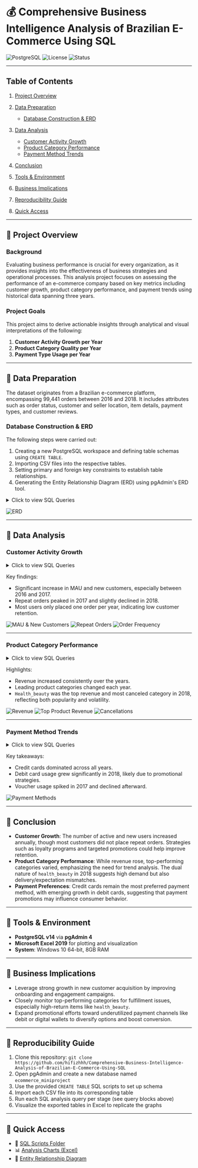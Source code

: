 # 💰 **Comprehensive Business Intelligence Analysis of Brazilian E-Commerce Using SQL**

![PostgreSQL](https://img.shields.io/badge/database-PostgreSQL-blue)
![License](https://img.shields.io/badge/license-MIT-green)
![Status](https://img.shields.io/badge/project-complete-brightgreen)

---

## Table of Contents

1. [Project Overview](https://github.com/hifizhhh/Comprehensive-Business-Intelligence-Analysis-of-Brazilian-E-Commerce-Using-SQL?tab=readme-ov-file#-project-overview)
2. [Data Preparation](https://github.com/hifizhhh/Comprehensive-Business-Intelligence-Analysis-of-Brazilian-E-Commerce-Using-SQL?tab=readme-ov-file#-data-preparation)

   - [Database Construction & ERD](https://github.com/hifizhhh/Comprehensive-Business-Intelligence-Analysis-of-Brazilian-E-Commerce-Using-SQL?tab=readme-ov-file#database-construction--erd)

3. [Data Analysis](https://github.com/hifizhhh/Comprehensive-Business-Intelligence-Analysis-of-Brazilian-E-Commerce-Using-SQL?tab=readme-ov-file#-data-analysis)

   - [Customer Activity Growth](https://github.com/hifizhhh/Comprehensive-Business-Intelligence-Analysis-of-Brazilian-E-Commerce-Using-SQL?tab=readme-ov-file#customer-activity-growth)
   - [Product Category Performance](https://github.com/hifizhhh/Comprehensive-Business-Intelligence-Analysis-of-Brazilian-E-Commerce-Using-SQL?tab=readme-ov-file#product-category-performance)
   - [Payment Method Trends](https://github.com/hifizhhh/Comprehensive-Business-Intelligence-Analysis-of-Brazilian-E-Commerce-Using-SQL?tab=readme-ov-file#payment-method-trends)

4. [Conclusion](https://github.com/hifizhhh/Comprehensive-Business-Intelligence-Analysis-of-Brazilian-E-Commerce-Using-SQL?tab=readme-ov-file#-conclusion)
5. [Tools & Environment](https://github.com/hifizhhh/Comprehensive-Business-Intelligence-Analysis-of-Brazilian-E-Commerce-Using-SQL?tab=readme-ov-file#-tools--environment)
6. [Business Implications](https://github.com/hifizhhh/Comprehensive-Business-Intelligence-Analysis-of-Brazilian-E-Commerce-Using-SQL?tab=readme-ov-file#-business-implications)
7. [Reproducibility Guide](https://github.com/hifizhhh/Comprehensive-Business-Intelligence-Analysis-of-Brazilian-E-Commerce-Using-SQL?tab=readme-ov-file#-reproducibility-guide)
8. [Quick Access](https://github.com/hifizhhh/Comprehensive-Business-Intelligence-Analysis-of-Brazilian-E-Commerce-Using-SQL?tab=readme-ov-file#-quick-access)

---

## 📂 **Project Overview**

### Background

Evaluating business performance is crucial for every organization, as it provides insights into the effectiveness of business strategies and operational processes. This analysis project focuses on assessing the performance of an e-commerce company based on key metrics including customer growth, product category performance, and payment trends using historical data spanning three years.

### Project Goals

This project aims to derive actionable insights through analytical and visual interpretations of the following:

1. **Customer Activity Growth per Year**
2. **Product Category Quality per Year**
3. **Payment Type Usage per Year**

---

## 📂 **Data Preparation**

The dataset originates from a Brazilian e-commerce platform, encompassing 99,441 orders between 2016 and 2018. It includes attributes such as order status, customer and seller location, item details, payment types, and customer reviews.

### Database Construction & ERD

The following steps were carried out:

1. Creating a new PostgreSQL workspace and defining table schemas using `CREATE TABLE`.
2. Importing CSV files into the respective tables.
3. Setting primary and foreign key constraints to establish table relationships.
4. Generating the Entity Relationship Diagram (ERD) using pgAdmin's ERD tool.

<details>
  <summary>Click to view SQL Queries</summary>

```sql
-- 1) Create the ecommerce database
CREATE DATABASE IF NOT EXISTS ecommerce;

-- Use the ecommerce database
USE ecommerce;

-- 2) Create table to store customer data
CREATE TABLE customers_dataset (
    customer_id VARCHAR(50), -- Customer ID
    customer_unique_id VARCHAR(50), -- Unique customer ID
    customer_zip_code_prefix VARCHAR(20), -- Customer's zip code prefix
    customer_city VARCHAR(50), -- Customer's city
    customer_state VARCHAR(10) -- Customer's state
);

-- 3) Create table to store geolocation data
CREATE TABLE geolocation_dataset (
    geolocation_zip_code_prefix VARCHAR(50), -- Zip code for geolocation
    geolocation_lat DECIMAL(9,6), -- Geolocation latitude
    geolocation_lng DECIMAL(9,6), -- Geolocation longitude
    geolocation_city VARCHAR(50), -- City of the geolocation
    geolocation_state VARCHAR(10) -- State of the geolocation
);

-- 4) Create table to store order item data
CREATE TABLE order_items_dataset (
    order_id VARCHAR(50), -- Order ID
    order_item_id INT, -- Order item ID
    product_id VARCHAR(50), -- Product ID
    seller_id VARCHAR(50), -- Seller ID
    shipping_limit_date TIMESTAMP, -- Shipping limit date
    price DECIMAL(10,2), -- Price of the product
    freight_value DECIMAL(10,2) -- Freight cost
);

-- 5) Create table to store order payment data
CREATE TABLE order_payments_dataset (
    order_id VARCHAR(50), -- Order ID
    payment_sequential INT, -- Payment sequential number
    payment_type VARCHAR(20), -- Type of payment
    payment_installments INT, -- Number of payment installments
    payment_value DECIMAL(10,2) -- Total payment value
);

-- 6) Create table to store order review data
CREATE TABLE order_reviews_dataset (
    review_id VARCHAR(100), -- Review ID
    order_id VARCHAR(50), -- Order ID
    review_score INT, -- Review score
    review_comment_title VARCHAR(50), -- Review comment title
    review_comment_message VARCHAR(1000), -- Review comment message
    review_creation_date TIMESTAMP, -- Review creation date
    review_answer_timestamp TIMESTAMP -- Review answer timestamp
);

-- 7) Create table to store order data
CREATE TABLE orders_dataset (
    order_id VARCHAR(50), -- Order ID
    customer_id VARCHAR(50), -- Customer ID
    order_status VARCHAR(20), -- Order status
    order_purchase_timestamp TIMESTAMP, -- Order purchase timestamp
    order_approved_at TIMESTAMP, -- Order approval timestamp
    order_delivered_carrier_date TIMESTAMP, -- Delivery date by carrier
    order_delivered_customer_date TIMESTAMP, -- Customer received date
    order_estimated_delivery_date TIMESTAMP -- Estimated delivery date
);

-- 8) Create table to store product data
CREATE TABLE products_dataset (
    product_id VARCHAR(50), -- Product ID
    product_category_name VARCHAR(50), -- Product category name
    product_name_length INT, -- Product name length
    product_description_length INT, -- Product description length
    product_photos_qty INT, -- Number of product photos
    product_weight_g DECIMAL(10,2), -- Product weight (grams)
    product_length_cm DECIMAL(10,2), -- Product length (cm)
    product_height_cm DECIMAL(10,2), -- Product height (cm)
    product_width_cm DECIMAL(10,2) -- Product width (cm)
);

-- 9) Create table to store seller data
CREATE TABLE sellers_dataset (
    seller_id VARCHAR(50), -- Seller ID
    seller_zip_code_prefix VARCHAR(20), -- Seller's zip code prefix
    seller_city VARCHAR(50), -- Seller's city
    seller_state VARCHAR(10) -- Seller's state
);

-- 10) Import customer data
LOAD DATA INFILE 'C:/ProgramData/MySQL/MySQL Server 8.0/Uploads/ecommerce/olist_customers_dataset.csv'
INTO TABLE customers_dataset
FIELDS TERMINATED BY ','
ENCLOSED BY '"'
LINES TERMINATED BY '\n'
IGNORE 1 ROWS
(
    customer_id,
    customer_unique_id,
    customer_zip_code_prefix,
    customer_city,
    customer_state
);

-- 11) Import geolocation data
LOAD DATA INFILE 'C:/ProgramData/MySQL/MySQL Server 8.0/Uploads/ecommerce/olist_geolocation_dataset.csv'
INTO TABLE geolocation_dataset
FIELDS TERMINATED BY ','
ENCLOSED BY '"'
LINES TERMINATED BY '\n'
IGNORE 1 ROWS
(
    @geolocation_zip_code_prefix,
    @geolocation_lat,
    @geolocation_lng,
    @geolocation_city,
    @geolocation_state
)
SET
    geolocation_zip_code_prefix = NULLIF(TRIM(@geolocation_zip_code_prefix), ''),
    geolocation_lat = NULLIF(TRIM(@geolocation_lat), ''),
    geolocation_lng = NULLIF(TRIM(@geolocation_lng), ''),
    geolocation_city = NULLIF(TRIM(@geolocation_city), ''),
    geolocation_state = NULLIF(TRIM(@geolocation_state), '');

-- 12) Import order items data
LOAD DATA INFILE 'C:/ProgramData/MySQL/MySQL Server 8.0/Uploads/ecommerce/olist_order_items_dataset.csv'
INTO TABLE order_items_dataset
FIELDS TERMINATED BY ','
ENCLOSED BY '"'
LINES TERMINATED BY '\n'
IGNORE 1 ROWS
(
    @order_id,
    @order_item_id,
    @product_id,
    @seller_id,
    @shipping_limit_date,
    @price,
    @freight_value
)
SET
    order_id = NULLIF(TRIM(@order_id), ''),
    order_item_id = NULLIF(TRIM(@order_item_id), ''),
    product_id = NULLIF(TRIM(@product_id), ''),
    seller_id = NULLIF(TRIM(@seller_id), ''),
    shipping_limit_date = NULLIF(TRIM(@shipping_limit_date), ''),
    price = NULLIF(TRIM(@price), ''),
    freight_value = NULLIF(TRIM(@freight_value), '');

-- 13) Import order payments data
LOAD DATA INFILE 'C:/ProgramData/MySQL/MySQL Server 8.0/Uploads/ecommerce/olist_order_payments_dataset.csv'
INTO TABLE order_payments_dataset
FIELDS TERMINATED BY ','
ENCLOSED BY '"'
LINES TERMINATED BY '\n'
IGNORE 1 ROWS
(
    @order_id,
    @payment_sequential,
    @payment_type,
    @payment_installments,
    @payment_value
)
SET
    order_id = NULLIF(TRIM(@order_id), ''),
    payment_sequential = NULLIF(TRIM(@payment_sequential), ''),
    payment_type = NULLIF(TRIM(@payment_type), ''),
    payment_installments = NULLIF(TRIM(@payment_installments), ''),
    payment_value = NULLIF(TRIM(@payment_value), '');

-- 14) Import order reviews data
LOAD DATA INFILE 'C:/ProgramData/MySQL/MySQL Server 8.0/Uploads/ecommerce/olist_order_reviews_dataset.csv'
INTO TABLE order_reviews_dataset
FIELDS TERMINATED BY ','
ENCLOSED BY '"'
LINES TERMINATED BY '\n'
IGNORE 1 ROWS
(
    @review_id,
    @order_id,
    @review_score,
    @review_comment_title,
    @review_comment_message,
    @review_creation_date,
    @review_answer_timestamp
)
SET
    review_id = NULLIF(TRIM(@review_id), ''),
    order_id = NULLIF(TRIM(@order_id), ''),
    review_score = NULLIF(TRIM(@review_score), ''),
    review_comment_title = NULLIF(TRIM(@review_comment_title), ''),
    review_comment_message = NULLIF(TRIM(@review_comment_message), ''),
    review_creation_date = NULLIF(TRIM(@review_creation_date), ''),
    review_answer_timestamp = NULLIF(TRIM(@review_answer_timestamp), '');

-- 15) Import orders data
LOAD DATA INFILE 'C:/ProgramData/MySQL/MySQL Server 8.0/Uploads/olist_orders_dataset.csv'
INTO TABLE orders_dataset
FIELDS TERMINATED BY ','
ENCLOSED BY '"'
LINES TERMINATED BY '\n'
IGNORE 1 ROWS
(
    order_id,
    customer_id,
    order_status,
    @order_purchase_timestamp,
    @order_approved_at,
    @order_delivered_carrier_date,
    @order_delivered_customer_date,
    @order_estimated_delivery_date
)
SET
    order_purchase_timestamp = NULLIF(TRIM(@order_purchase_timestamp), ''),
    order_approved_at = NULLIF(TRIM(@order_approved_at), ''),
    order_delivered_carrier_date = NULLIF(TRIM(@order_delivered_carrier_date), ''),
    order_delivered_customer_date = NULLIF(TRIM(@order_delivered_customer_date), ''),
    order_estimated_delivery_date = NULLIF(TRIM(@order_estimated_delivery_date), '');

-- 16) Import product data
LOAD DATA INFILE 'C:/ProgramData/MySQL/MySQL Server 8.0/Uploads/ecommerce/olist_products_dataset.csv'
INTO TABLE products_dataset
FIELDS TERMINATED BY ','
ENCLOSED BY '"'
LINES TERMINATED BY '\n'
IGNORE 1 ROWS
(
    @product_id,
    @product_category_name,
    @product_name_length,
    @product_description_length,
    @product_photos_qty,
    @product_weight_g,
    @product_length_cm,
    @product_height_cm,
    @product_width_cm
)
SET
    product_id = NULLIF(TRIM(@product_id), ''),
    product_category_name = NULLIF(TRIM(@product_category_name), ''),
    product_name_length = NULLIF(TRIM(@product_name_length), ''),
    product_description_length = NULLIF(TRIM(@product_description_length), ''),
    product_photos_qty = NULLIF(TRIM(@product_photos_qty), ''),
    product_weight_g = NULLIF(TRIM(@product_weight_g), ''),
    product_length_cm = NULLIF(TRIM(@product_length_cm), ''),
    product_height_cm = NULLIF(TRIM(@product_height_cm), ''),
    product_width_cm = NULLIF(TRIM(@product_width_cm), '');

-- 17) Import seller data
LOAD DATA INFILE 'C:/ProgramData/MySQL/MySQL Server 8.0/Uploads/ecommerce/olist_sellers_dataset.csv'
INTO TABLE sellers_dataset
FIELDS TERMINATED BY ','
ENCLOSED BY '"'
LINES TERMINATED BY '\n'
IGNORE 1 ROWS
(
    @seller_id,
    @seller_zip_code_prefix,
    @seller_city,
    @seller_state
)
SET
    seller_id = NULLIF(TRIM(@seller_id), ''),
    seller_zip_code_prefix = NULLIF(TRIM(@seller_zip_code_prefix), ''),
    seller_city = NULLIF(TRIM(@seller_city), ''),
    seller_state = NULLIF(TRIM(@seller_state), '');

-- 18) Add Primary Key to each table
ALTER TABLE customers_dataset ADD CONSTRAINT customers_dataset_pkey PRIMARY KEY (customer_id);
ALTER TABLE sellers_dataset ADD CONSTRAINT sellers_dataset_pkey PRIMARY KEY (seller_id);
ALTER TABLE products_dataset ADD CONSTRAINT products_dataset_pkey PRIMARY KEY (product_id);
ALTER TABLE orders_dataset ADD CONSTRAINT orders_dataset_pkey PRIMARY KEY (order_id);
ALTER TABLE geolocation_dataset ADD CONSTRAINT geolocation_dataset_pkey PRIMARY KEY (geolocation_zip_code_prefix);

-- 19) Add Foreign Keys for relationships between tables
ALTER TABLE orders_dataset
ADD CONSTRAINT fk_orders_customers
FOREIGN KEY (customer_id) REFERENCES customers_dataset (customer_id);

ALTER TABLE order_payments_dataset
ADD CONSTRAINT fk_payments_order
FOREIGN KEY (order_id) REFERENCES orders_dataset (order_id);

ALTER TABLE order_reviews_dataset
ADD CONSTRAINT fk_reviews_order
FOREIGN KEY (order_id) REFERENCES orders_dataset (order_id);

ALTER TABLE order_items_dataset
ADD CONSTRAINT fk_items_order
FOREIGN KEY (order_id) REFERENCES orders_dataset (order_id);

ALTER TABLE order_items_dataset
ADD CONSTRAINT fk_items_product
FOREIGN KEY (product_id) REFERENCES products_dataset (product_id);

ALTER TABLE order_items_dataset
ADD CONSTRAINT items_sellers
FOREIGN KEY (seller_id) REFERENCES sellers_dataset (seller_id);

ALTER TABLE customers_dataset
ADD CONSTRAINT customers_geolocation
FOREIGN KEY (customer_zip_code_prefix) REFERENCES geolocation_dataset (geolocation_zip_code_prefix);
```

</details>

![ERD](asset/gambar_1_ERD.png)

---

## 📂 **Data Analysis**

### Customer Activity Growth

<details>
  <summary>Click to view SQL Queries</summary>

```sql
-- 1) Display the average number of monthly active users for each year
SELECT
    year,
    FLOOR(AVG(customer_total)) AS avg_mau -- Calculate the average number of monthly active users
FROM (
    SELECT
        YEAR(od.order_purchase_timestamp) AS year, -- Determine the transaction year
        MONTH(od.order_purchase_timestamp) AS month, -- Determine the transaction month
        COUNT(DISTINCT cd.customer_unique_id) AS customer_total -- Count the unique customers per month
    FROM orders_dataset AS od
    JOIN customers_dataset AS cd
        ON cd.customer_id = od.customer_id -- Join the orders data with the customer data
    GROUP BY year, month -- Group by year and month
) AS sub
GROUP BY year -- Group the final results by year
ORDER BY year; -- Order by year

-- 2) Display the number of new customers for each year
SELECT
    year,
    COUNT(customer_unique_id) AS total_new_customer -- Count the number of new customers
FROM (
    SELECT
        MIN(YEAR(od.order_purchase_timestamp)) AS year, -- Determine the first year a customer made a purchase
        cd.customer_unique_id -- Unique customer ID
    FROM orders_dataset AS od
    JOIN customers_dataset AS cd
        ON cd.customer_id = od.customer_id -- Join the orders data with the customer data
    GROUP BY cd.customer_unique_id -- Group by customer ID
) AS sub
GROUP BY year -- Group the final results by year
ORDER BY year; -- Order by year

-- 3) Display the number of repeat order customers for each year
SELECT
    year,
    COUNT(customer_unique_id) AS total_customer_repeat -- Count the customers who made more than one purchase
FROM (
    SELECT
        YEAR(od.order_purchase_timestamp) AS year, -- Determine the transaction year
        cd.customer_unique_id, -- Unique customer ID
        COUNT(od.order_id) AS total_order -- Count the total orders made by each customer
    FROM orders_dataset AS od
    JOIN customers_dataset AS cd
        ON cd.customer_id = od.customer_id -- Join the orders data with the customer data
    GROUP BY year, cd.customer_unique_id -- Group by year and customer ID
    HAVING COUNT(od.order_id) > 1 -- Only include customers who made more than one purchase
) AS sub
GROUP BY year -- Group the final results by year
ORDER BY year; -- Order by year

-- 4) Display the average number of orders made by customers for each year
SELECT
    year,
    ROUND(AVG(freq), 3) AS avg_frequency -- Calculate the average number of orders per customer
FROM (
    SELECT
        YEAR(od.order_purchase_timestamp) AS year, -- Determine the transaction year
        cd.customer_unique_id, -- Unique customer ID
        COUNT(od.order_id) AS freq -- Count the number of orders per customer
    FROM orders_dataset AS od
    JOIN customers_dataset AS cd
        ON cd.customer_id = od.customer_id -- Join the orders data with the customer data
    GROUP BY year, cd.customer_unique_id -- Group by year and customer ID
) AS sub
GROUP BY year -- Group the final results by year
ORDER BY year; -- Order by year

-- 5) Combine all the metrics above into one table view
WITH cte_mau AS (
    SELECT
        year,
        FLOOR(AVG(customer_total)) AS avg_mau -- Calculate the average number of monthly active users
    FROM (
        SELECT
            YEAR(od.order_purchase_timestamp) AS year, -- Determine the transaction year
            MONTH(od.order_purchase_timestamp) AS month, -- Determine the transaction month
            COUNT(DISTINCT cd.customer_unique_id) AS customer_total -- Count the unique customers per month
        FROM orders_dataset AS od
        JOIN customers_dataset AS cd
            ON cd.customer_id = od.customer_id -- Join the orders data with the customer data
        GROUP BY year, month -- Group by year and month
    ) AS sub
    GROUP BY year -- Group the final results by year
),
cte_new_cust AS (
    SELECT
        year,
        COUNT(customer_unique_id) AS total_new_customer -- Count the number of new customers
    FROM (
        SELECT
            MIN(YEAR(od.order_purchase_timestamp)) AS year, -- Determine the first year a customer made a purchase
            cd.customer_unique_id -- Unique customer ID
        FROM orders_dataset AS od
        JOIN customers_dataset AS cd
            ON cd.customer_id = od.customer_id -- Join the orders data with the customer data
        GROUP BY cd.customer_unique_id -- Group by customer ID
    ) AS sub
    GROUP BY year -- Group the final results by year
),
cte_repeat_order AS (
    SELECT
        year,
        COUNT(customer_unique_id) AS total_customer_repeat -- Count the customers who made more than one purchase
    FROM (
        SELECT
            YEAR(od.order_purchase_timestamp) AS year, -- Determine the transaction year
            cd.customer_unique_id, -- Unique customer ID
            COUNT(od.order_id) AS total_order -- Count the total orders made by each customer
        FROM orders_dataset AS od
        JOIN customers_dataset AS cd
            ON cd.customer_id = od.customer_id -- Join the orders data with the customer data
        GROUP BY year, cd.customer_unique_id -- Group by year and customer ID
        HAVING COUNT(od.order_id) > 1 -- Only include customers who made more than one purchase
    ) AS sub
    GROUP BY year -- Group the final results by year
),
cte_frequency AS (
    SELECT
        year,
        ROUND(AVG(freq), 3) AS avg_frequency -- Calculate the average number of orders per customer
    FROM (
        SELECT
            YEAR(od.order_purchase_timestamp) AS year, -- Determine the transaction year
            cd.customer_unique_id, -- Unique customer ID
            COUNT(od.order_id) AS freq -- Count the number of orders per customer
        FROM orders_dataset AS od
        JOIN customers_dataset AS cd
            ON cd.customer_id = od.customer_id -- Join the orders data with the customer data
        GROUP BY year, cd.customer_unique_id -- Group by year and customer ID
    ) AS sub
    GROUP BY year -- Group the final results by year
)

-- Display the combined results from all the metrics
SELECT
    mau.year AS year, -- Display the year
    avg_mau, -- Average number of monthly active users
    total_new_customer, -- Total number of new customers
    total_customer_repeat, -- Total number of repeat order customers
    avg_frequency -- Average number of orders per customer
FROM
    cte_mau AS mau
JOIN cte_new_cust AS nc ON mau.year = nc.year -- Join MAU data with new customers by year
JOIN cte_repeat_order AS ro ON nc.year = ro.year -- Join with repeat order customers
JOIN cte_frequency AS f ON ro.year = f.year -- Join with the average frequency of orders
GROUP BY 1, 2, 3, 4, 5 -- Group the results by year and metrics
ORDER BY 1; -- Order by year
```

</details>

Key findings:

- Significant increase in MAU and new customers, especially between 2016 and 2017.
- Repeat orders peaked in 2017 and slightly declined in 2018.
- Most users only placed one order per year, indicating low customer retention.

![MAU & New Customers](asset/gambar_2_mau_x_newcust.png)
![Repeat Orders](asset/gambar_3_repeat%20order.png)
![Order Frequency](asset/gambar_4_freq_order.png)

---

### Product Category Performance

<details>
  <summary>Click to view SQL Queries</summary>

```sql
-- 1) Create a table containing the total revenue information for each year
CREATE TABLE total_revenue AS
SELECT
    YEAR(od.order_purchase_timestamp) AS year, -- Determine the year of transaction
    SUM(oid.price + oid.freight_value) AS revenue -- Calculate total revenue based on price and freight value
FROM order_items_dataset AS oid
JOIN orders_dataset AS od
    ON oid.order_id = od.order_id -- Join the order and item data
WHERE od.order_status = 'delivered' -- Only count orders that have been delivered
GROUP BY year
ORDER BY year; -- Sort by year

-- 2) Create a table containing the total canceled orders for each year
CREATE TABLE canceled_order AS
SELECT
    YEAR(order_purchase_timestamp) AS year, -- Determine the year of order cancellation
    COUNT(order_status) AS canceled -- Count the number of canceled orders
FROM orders_dataset
WHERE order_status = 'canceled' -- Filter for only canceled orders
GROUP BY year
ORDER BY year; -- Sort by year

-- 3) Create a table containing the product category with the highest revenue for each year
CREATE TABLE top_product_category AS
SELECT
    year,
    top_category,
    product_revenue
FROM (
    SELECT
        YEAR(od.order_purchase_timestamp) AS year, -- Determine the year of transaction
        pd.product_category_name AS top_category, -- Get the product category name
        SUM(oid.price + oid.freight_value) AS product_revenue, -- Calculate total revenue based on product and freight value
        RANK() OVER (
            PARTITION BY YEAR(od.order_purchase_timestamp)
            ORDER BY SUM(oid.price + oid.freight_value) DESC -- Rank categories based on highest revenue
        ) AS ranking
    FROM orders_dataset AS od
    JOIN order_items_dataset AS oid
        ON od.order_id = oid.order_id -- Join orders and items
    JOIN products_dataset AS pd
        ON oid.product_id = pd.product_id -- Join items with product data
    WHERE od.order_status = 'delivered' -- Filter for only delivered orders
    GROUP BY YEAR(od.order_purchase_timestamp), pd.product_category_name
) AS sub
WHERE ranking = 1 -- Select the top product category with the highest revenue
ORDER BY year; -- Sort by year

-- 4) Create a table containing the product category with the highest number of canceled orders for each year
CREATE TABLE most_canceled_category AS
SELECT
    year,
    most_canceled,
    total_canceled
FROM (
    SELECT
        YEAR(od.order_purchase_timestamp) AS year, -- Determine the year of transaction
        pd.product_category_name AS most_canceled, -- Get the product category with the highest cancellations
        COUNT(od.order_id) AS total_canceled, -- Count the total cancellations
        RANK() OVER (
            PARTITION BY YEAR(od.order_purchase_timestamp)
            ORDER BY COUNT(od.order_id) DESC -- Rank categories based on the number of cancellations
        ) AS ranking
    FROM orders_dataset AS od
    JOIN order_items_dataset AS oid
        ON od.order_id = oid.order_id -- Join orders and items
    JOIN products_dataset AS pd
        ON oid.product_id = pd.product_id -- Join items with product data
    WHERE od.order_status = 'canceled' -- Filter for only canceled orders
    GROUP BY YEAR(od.order_purchase_timestamp), pd.product_category_name
) AS sub
WHERE ranking = 1 -- Select the product category with the most cancellations
ORDER BY year; -- Sort by year

-- 5) Display the table combining total revenue, top product, canceled orders, and the most canceled product category
SELECT
    tr.year, -- Display the year
    tr.revenue AS total_revenue, -- Total revenue for the year
    tpc.top_category AS top_product, -- Name of the top product category
    tpc.product_revenue AS total_revenue_top_product, -- Revenue for the top product category
    co.canceled AS total_canceled, -- Total canceled orders for the year
    mcc.most_canceled AS top_canceled_product, -- Name of the product category with the most cancellations
    mcc.total_canceled AS total_top_canceled_product -- Total cancellations for the most canceled product category
FROM total_revenue AS tr
JOIN top_product_category AS tpc
    ON tr.year = tpc.year -- Join total revenue with top product category by year
JOIN canceled_order AS co
    ON tpc.year = co.year -- Join with canceled orders by year
JOIN most_canceled_category AS mcc
    ON co.year = mcc.year -- Join with the most canceled product category by year
ORDER BY tr.year; -- Sort by year
```

</details>

Highlights:

- Revenue increased consistently over the years.
- Leading product categories changed each year.
- `Health_beauty` was the top revenue and most canceled category in 2018, reflecting both popularity and volatility.

![Revenue](asset/gambar_5_total_revenue.png)
![Top Product Revenue](asset/gambar_6_top.png)
![Cancellations](asset/gambar_7_cenceled.png)

---

### Payment Method Trends

<details>
  <summary>Click to view SQL Queries</summary>

```sql
-- Display the number of users based on payment method
SELECT
    payment_type,
    COUNT(*) AS total_users -- Count the total number of users for each payment method
FROM order_payments_dataset
GROUP BY payment_type -- Group by payment method
ORDER BY total_users DESC; -- Order by the number of users in descending order

-- Display the total usage of payment methods per year
SELECT
    payment_type,
    SUM(CASE WHEN year = 2016 THEN total ELSE 0 END) AS "2016", -- Total payment usage in 2016
    SUM(CASE WHEN year = 2017 THEN total ELSE 0 END) AS "2017", -- Total payment usage in 2017
    SUM(CASE WHEN year = 2018 THEN total ELSE 0 END) AS "2018", -- Total payment usage in 2018
    SUM(total) AS sum_payment_type_usage -- Total usage of all payment methods
FROM (
    -- Subquery to calculate the total usage of each payment method by year
    SELECT
        YEAR(od.order_purchase_timestamp) AS year, -- Determine the purchase year
        opd.payment_type, -- Payment method type
        COUNT(opd.payment_type) AS total -- Count the usage of each payment method
    FROM orders_dataset AS od
    JOIN order_payments_dataset AS opd
        ON od.order_id = opd.order_id -- Join orders and payments by order_id
    GROUP BY year, opd.payment_type -- Group by year and payment method
) AS sub
GROUP BY payment_type -- Group the final results by payment method
ORDER BY sum_payment_type_usage DESC; -- Order by the total payment usage in descending order
```

</details>

Key takeaways:

- Credit cards dominated across all years.
- Debit card usage grew significantly in 2018, likely due to promotional strategies.
- Voucher usage spiked in 2017 and declined afterward.

![Payment Methods](asset/gambar_8_tipe_pembayaran.png)

---

## 📂 **Conclusion**

- **Customer Growth**: The number of active and new users increased annually, though most customers did not place repeat orders. Strategies such as loyalty programs and targeted promotions could help improve retention.
- **Product Category Performance**: While revenue rose, top-performing categories varied, emphasizing the need for trend analysis. The dual nature of `health_beauty` in 2018 suggests high demand but also delivery/expectation mismatches.
- **Payment Preferences**: Credit cards remain the most preferred payment method, with emerging growth in debit cards, suggesting that payment promotions may influence consumer behavior.

---

## 📂 **Tools & Environment**

- **PostgreSQL v14** via **pgAdmin 4**
- **Microsoft Excel 2019** for plotting and visualization
- **System**: Windows 10 64-bit, 8GB RAM

---

## 📂 **Business Implications**

- Leverage strong growth in new customer acquisition by improving onboarding and engagement campaigns.
- Closely monitor top-performing categories for fulfillment issues, especially high-return items like `health_beauty`.
- Expand promotional efforts toward underutilized payment channels like debit or digital wallets to diversify options and boost conversion.

---

## 🚀 **Reproducibility Guide**

1. Clone this repository: `git clone https://github.com/hifizhhh/Comprehensive-Business-Intelligence-Analysis-of-Brazilian-E-Commerce-Using-SQL`
2. Open pgAdmin and create a new database named `ecommerce_miniproject`
3. Use the provided `CREATE TABLE` SQL scripts to set up schema
4. Import each CSV file into its corresponding table
5. Run each SQL analysis query per stage (see query blocks above)
6. Visualize the exported tables in Excel to replicate the graphs

---

## 🔗 **Quick Access**

- 📁 [SQL Scripts Folder](./sql_query/)
- 📊 [Analysis Charts (Excel)](./asset/)
- 📸 [Entity Relationship Diagram](./asset/gambar_1_ERD.png)
